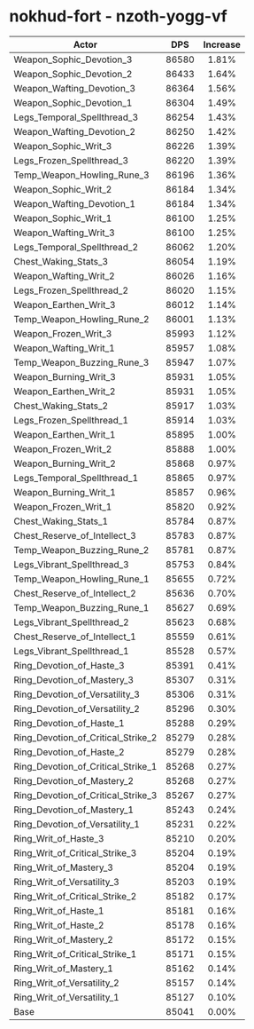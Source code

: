 # nokhud-fort - nzoth-yogg-vf
| Actor | DPS | Increase |
|---|:---:|:---:|
|Weapon_Sophic_Devotion_3|86580|1.81%|
|Weapon_Sophic_Devotion_2|86433|1.64%|
|Weapon_Wafting_Devotion_3|86364|1.56%|
|Weapon_Sophic_Devotion_1|86304|1.49%|
|Legs_Temporal_Spellthread_3|86254|1.43%|
|Weapon_Wafting_Devotion_2|86250|1.42%|
|Weapon_Sophic_Writ_3|86226|1.39%|
|Legs_Frozen_Spellthread_3|86220|1.39%|
|Temp_Weapon_Howling_Rune_3|86196|1.36%|
|Weapon_Sophic_Writ_2|86184|1.34%|
|Weapon_Wafting_Devotion_1|86184|1.34%|
|Weapon_Sophic_Writ_1|86100|1.25%|
|Weapon_Wafting_Writ_3|86100|1.25%|
|Legs_Temporal_Spellthread_2|86062|1.20%|
|Chest_Waking_Stats_3|86054|1.19%|
|Weapon_Wafting_Writ_2|86026|1.16%|
|Legs_Frozen_Spellthread_2|86020|1.15%|
|Weapon_Earthen_Writ_3|86012|1.14%|
|Temp_Weapon_Howling_Rune_2|86001|1.13%|
|Weapon_Frozen_Writ_3|85993|1.12%|
|Weapon_Wafting_Writ_1|85957|1.08%|
|Temp_Weapon_Buzzing_Rune_3|85947|1.07%|
|Weapon_Burning_Writ_3|85931|1.05%|
|Weapon_Earthen_Writ_2|85931|1.05%|
|Chest_Waking_Stats_2|85917|1.03%|
|Legs_Frozen_Spellthread_1|85914|1.03%|
|Weapon_Earthen_Writ_1|85895|1.00%|
|Weapon_Frozen_Writ_2|85888|1.00%|
|Weapon_Burning_Writ_2|85868|0.97%|
|Legs_Temporal_Spellthread_1|85865|0.97%|
|Weapon_Burning_Writ_1|85857|0.96%|
|Weapon_Frozen_Writ_1|85820|0.92%|
|Chest_Waking_Stats_1|85784|0.87%|
|Chest_Reserve_of_Intellect_3|85783|0.87%|
|Temp_Weapon_Buzzing_Rune_2|85781|0.87%|
|Legs_Vibrant_Spellthread_3|85753|0.84%|
|Temp_Weapon_Howling_Rune_1|85655|0.72%|
|Chest_Reserve_of_Intellect_2|85636|0.70%|
|Temp_Weapon_Buzzing_Rune_1|85627|0.69%|
|Legs_Vibrant_Spellthread_2|85623|0.68%|
|Chest_Reserve_of_Intellect_1|85559|0.61%|
|Legs_Vibrant_Spellthread_1|85528|0.57%|
|Ring_Devotion_of_Haste_3|85391|0.41%|
|Ring_Devotion_of_Mastery_3|85307|0.31%|
|Ring_Devotion_of_Versatility_3|85306|0.31%|
|Ring_Devotion_of_Versatility_2|85296|0.30%|
|Ring_Devotion_of_Haste_1|85288|0.29%|
|Ring_Devotion_of_Critical_Strike_2|85279|0.28%|
|Ring_Devotion_of_Haste_2|85279|0.28%|
|Ring_Devotion_of_Critical_Strike_1|85268|0.27%|
|Ring_Devotion_of_Mastery_2|85268|0.27%|
|Ring_Devotion_of_Critical_Strike_3|85267|0.27%|
|Ring_Devotion_of_Mastery_1|85243|0.24%|
|Ring_Devotion_of_Versatility_1|85231|0.22%|
|Ring_Writ_of_Haste_3|85210|0.20%|
|Ring_Writ_of_Critical_Strike_3|85204|0.19%|
|Ring_Writ_of_Mastery_3|85204|0.19%|
|Ring_Writ_of_Versatility_3|85203|0.19%|
|Ring_Writ_of_Critical_Strike_2|85182|0.17%|
|Ring_Writ_of_Haste_1|85181|0.16%|
|Ring_Writ_of_Haste_2|85178|0.16%|
|Ring_Writ_of_Mastery_2|85172|0.15%|
|Ring_Writ_of_Critical_Strike_1|85171|0.15%|
|Ring_Writ_of_Mastery_1|85162|0.14%|
|Ring_Writ_of_Versatility_2|85157|0.14%|
|Ring_Writ_of_Versatility_1|85127|0.10%|
|Base|85041|0.00%|
